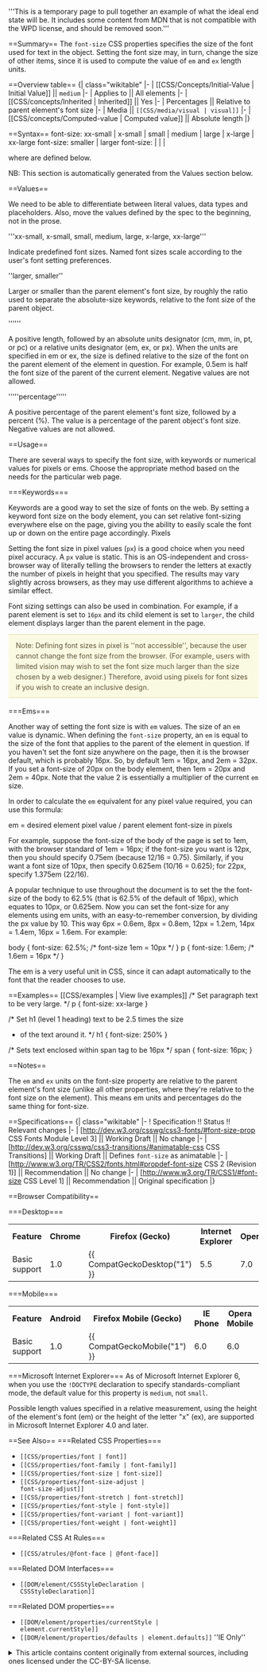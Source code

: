 '''This is a temporary page to pull together an example of what the ideal end state will be. It includes some content from MDN that is not compatible with the WPD license, and should be removed soon.'''

==Summary==
The <code>font-size</code> CSS properties specifies the size of the font used for text in the object. Setting the font size may, in turn, change the size of other items, since it is used to compute the value of <code>em</code> and <code>ex</code> length units.

==Overview table==
{| class="wikitable"
|-
| [[CSS/Concepts/Initial-Value | Initial Value]] || <code>medium</code>
|-
| Applies to || All elements
|-
| [[CSS/concepts/Inherited | Inherited]] || Yes
|-
| Percentages || Relative to parent element's font size
|-
| Media || <code>[[CSS/media/visual | visual]]</code>
|-
| [[CSS/concepts/Computed-value | Computed value]] || Absolute length
|}

==Syntax==
font-size: xx-small | x-small | small | medium | large | x-large | xx-large
font-size: smaller | larger
font-size: <absolute-size> | <relative-size> | <length> | <percentage> 

where <values> are defined below.

NB: This section is automatically generated from the Values section below.

==Values==

We need to be able to differentiate between literal values, data types and placeholders. Also, move the values defined by the spec to the beginning, not in the prose.

'''xx-small, x-small, small, medium, large, x-large, xx-large'''

Indicate predefined font sizes. Named font sizes scale according to the user's font setting preferences.  

''larger, smaller''

Larger or smaller than the parent element's font size, by roughly the ratio used to separate the absolute-size keywords,
relative to the font size of the parent object. 

'''<length>''' 

A positive length, followed by an absolute units designator (cm, mm, in, pt, or pc) or a relative units designator (em, ex, or px). When the units are specified in em or ex, the size is defined relative to the size of the font on the parent element of the element in question. For example, 0.5em is half the font size of the parent of the current element. Negative values are not allowed. 


'''''percentage''''' 

A positive percentage of the parent element's font size, followed by a percent (%). The value is a percentage of the parent object's font size. Negative values are not allowed.

==Usage==

There are several ways to specify the font size, with keywords or numerical values for pixels or ems. Choose the appropriate method based on the needs for the particular web page.

===Keywords===

Keywords are a good way to set the size of fonts on the web. By setting a keyword font size on the body element, you can set relative font-sizing everywhere else on the page, giving you the ability to easily scale the font up or down on the entire page accordingly.
Pixels

Setting the font size in pixel values (<code>px</code>) is a good choice when you need pixel accuracy. A <code>px</code> value is static. This is an OS-independent and cross-browser way of literally telling the browsers to render the letters at exactly the number of pixels in height that you specified. The results may vary slightly across browsers, as they may use different algorithms to achieve a similar effect.

Font sizing settings can also be used in combination. For example, if a parent element is set to <code>16px</code> and its child element is set to <code>larger</code>, the child element displays larger than the parent element in the page.

<div style="background: none repeat scroll 0 0 #FAF9E2;
    border-color: #DDDAAA;
    border-style: solid;
    border-width: 1px 0;
    color: #5D5636;
    line-height: 1.5em;
    margin-bottom: 1.286em;
    padding: 0.75em 15px;">
Note: Defining font sizes in pixel is ''not accessible'', because the user cannot change the font size from the browser. (For example, users with limited vision may wish to set the font size much larger than the size chosen by a web designer.) Therefore, avoid using pixels for font sizes if you wish to create an inclusive design.
</div>

===Ems===

Another way of setting the font size is with <code>em</code> values. The size of an <code>em</code> value is dynamic. When defining the <code>font-size</code> property, an <code>em</code> is equal to the size of the font that applies to the parent of the element in question. If you haven't set the font size anywhere on the page, then it is the browser default, which is probably 16px. So, by default 1em = 16px, and 2em = 32px. If you set a font-size of 20px on the body element, then 1em = 20px and 2em = 40px. Note that the value 2 is essentially a multiplier of the current <code>em</code> size.

In order to calculate the <code>em</code> equivalent for any pixel value required, you can use this formula:

<syntaxhighlight lang="css">
em = desired element pixel value / parent element font-size in pixels
</syntaxhighlight>

For example, suppose the font-size of the body of the page is set to 1em, with the browser standard of 1em = 16px; if the font-size you want is 12px, then you should specify 0.75em (because 12/16 = 0.75). Similarly, if you want a font size of 10px, then specify 0.625em (10/16 = 0.625); for 22px, specify 1.375em (22/16).

A popular technique to use throughout the document is to set the the font-size of the body to 62.5% (that is 62.5% of the default of 16px), which equates to 10px, or 0.625em. Now you can set the font-size for any elements using em units, with an easy-to-remember conversion, by dividing the px value by 10. This way 6px = 0.6em, 8px = 0.8em, 12px = 1.2em, 14px = 1.4em, 16px = 1.6em. For example:

<syntaxhighlight lang="css">
body {
  font-size: 62.5%; /* font-size 1em = 10px */
}
p {
  font-size: 1.6em; /* 1.6em = 16px */
}
</syntaxhighlight>

The em is a very useful unit in CSS, since it can adapt automatically to the font that the reader chooses to use.

==Examples==
[[CSS/examples | View live examples]]
<syntaxhighlight>
/* Set paragraph text to be very large. */
p { font-size: xx-large }
 
/* Set h1 (level 1 heading) text to be 2.5 times the size
 * of the text around it. */
h1 { font-size: 250% }
 
/* Sets text enclosed within span tag to be 16px */
span { font-size: 16px; }
</syntaxhighlight>

==Notes==

The <code>em</code> and <code>ex</code> units on the font-size property are relative to the parent element's font size (unlike all other properties, where they're relative to the font size on the element). This means em units and percentages do the same thing for font-size.

==Specifications==
{| class="wikitable"
|-
! Specification !! Status !! Relevant changes
|-
| [http://dev.w3.org/csswg/css3-fonts/#font-size-prop CSS Fonts Module Level 3] || Working Draft || No change
|-
| [http://dev.w3.org/csswg/css3-transitions/#animatable-css CSS Transitions] || Working Draft || Defines <code>font-size</code> as animatable
|-
| [http://www.w3.org/TR/CSS2/fonts.html#propdef-font-size CSS 2 (Revision 1)] || Recommendation || No change
|-
| [http://www.w3.org/TR/CSS1/#font-size CSS Level 1] || Recommendation || Original specification
|}

==Browser Compatibility==

===Desktop===
<div id="compat-desktop">
  <table class="compat-table">
       <tr>
        <th>Feature</th>
        <th>Chrome</th>
        <th>Firefox (Gecko)</th>
        <th>Internet Explorer</th>
        <th>Opera</th>
        <th>Safari</th>
      </tr>
      <tr>
        <td>Basic support</td>
        <td>1.0</td>
        <td>{{ CompatGeckoDesktop("1") }}</td>
        <td>5.5</td>
        <td>7.0</td>
        <td>1.0</td>
      </tr>
  </table>
</div>
===Mobile===
<div id="compat-mobile">
  <table class="compat-table">
      <tr>
        <th>Feature</th>
        <th>Android</th>
        <th>Firefox Mobile (Gecko)</th>
        <th>IE Phone</th>
        <th>Opera Mobile</th>
        <th>Safari Mobile</th>
      </tr>
      <tr>
        <td>Basic support</td>
        <td>1.0</td>
        <td>{{ CompatGeckoMobile("1") }}</td>
        <td>6.0</td>
        <td>6.0</td>
        <td>1.0</td>
      </tr>
  </table>
</div>

===Microsoft Internet Explorer===
As of Microsoft Internet Explorer 6, when you use the <code>!DOCTYPE</code> declaration to specify standards-compliant mode, the default value for this property is <code>medium</code>, not <code>small</code>.

Possible length values specified in a relative measurement, using the height of the element's font (em) or the height of the letter "x" (ex), are supported in Microsoft Internet Explorer 4.0 and later.

==See Also==
===Related CSS Properties===
* <code>[[CSS/properties/font | font]]</code>
* <code>[[CSS/properties/font-family | font-family]]</code>
* <code>[[CSS/properties/font-size | font-size]]</code>
* <code>[[CSS/properties/font-size-adjust | font-size-adjust]]</code>
* <code>[[CSS/properties/font-stretch | font-stretch]]</code>
* <code>[[CSS/properties/font-style | font-style]]</code>
* <code>[[CSS/properties/font-variant | font-variant]]</code>
* <code>[[CSS/properties/font-weight | font-weight]]</code>

===Related CSS At Rules===
* <code>[[CSS/atrules/@font-face | @font-face]]</code>

===Related DOM Interfaces===
* <code>[[DOM/element/CSSStyleDeclaration | CSSStyleDeclaration]]</code>

===Related DOM properties===
* <code>[[DOM/element/properties/currentStyle | element.currentStyle]]</code>
* <code>[[DOM/element/properties/defaults | element.defaults]]</code> ''IE Only''

<details>
	<summary>This article contains content originally from external sources, including ones licensed under the CC-BY-SA license.</summary>
	<div>
		Portions of this content copyright 2012 Mozilla Contributors. This article contains work licensed under the Creative Commons Attribution-Sharealike License v2.5 or later. The original work is available at Mozilla Developer Network:
<a href="http://developer.mozilla.org/foo" target="_blank">Foo</a>
	</div>
	<div>
		Portions of this content come from Foo.org: <a href="http://foo.org/baz" target="_blank">Baz</a>
	</div>
</details>
